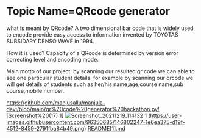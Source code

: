 # Topic Name=QRcode generator

what is meant by QRcode?
A two dimensional bar code that is widely used to encode provide easy access to information invented by TOYOTAS SUBSIDARY DENSO WAVE in 1994.

How it is used?
Capacity of a QRcode is determined by version error correcting level and encoding mode.

Main motto of our project.
by scanning our resulted qr code we can able to see one particular student details.
for example by scanning our qrcode we will get details of students such as her/his name,age,course name,sub course,mobile number.

https://github.com/manjusallu/manjula-devi/blob/main/qr%20code%20generator%20hackathon.py![Screenshot%20(17) 1]
![Screenshot_20211219_114132 1](https://user-images.githubusercontent.com/96350685/146802408-193c4f12-ad8e-4237-96c4-682fb320ce68.jpg)
(https://user-images.githubusercontent.com/96350685/146802247-1e6ea375-d19f-4512-8459-2791fba84b49.png)
[README[1].md](https://github.com/manjusallu/manjula-devi/files/7746788/README.1.md)







